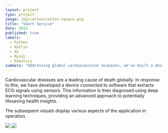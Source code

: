 ```yaml
---
layout: project
type: project
image: img/cotton/cotton-square.png
title: "Smart Service"
date: 2022
published: true
labels:
  - Python
  - Kotlin
  - AI
  - Mysql
  - Robotics
summary: "Addressing global cardiovascular diseases, we've built a device that extracts ECG signals and employs deep learning for vital health diagnoses."
---
```


Cardiovascular diseases are a leading cause of death globally. In response to this, we have developed a device connected to software that extracts ECG signals using sensors. This information is then diagnosed using deep learning techniques, providing an advanced approach to potentially lifesaving health insights.

The subsequent visuals display various aspects of the application in operation.

<img class="img-fluid" src="../img/smart_cardio/cardio_0.png">
<img class="img-fluid" src="../img/smart_cardio/cardio_1.png">
